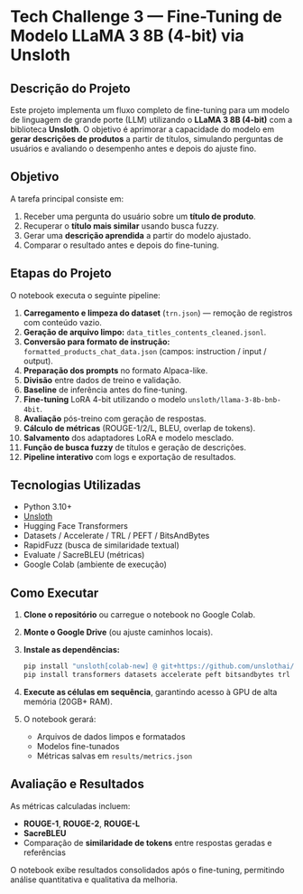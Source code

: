 # Tech Challenge 3 — Fine-Tuning de Modelo LLaMA 3 8B (4-bit) via Unsloth

## Descrição do Projeto

Este projeto implementa um fluxo completo de fine-tuning para um modelo de linguagem de grande porte (LLM) utilizando o **LLaMA 3 8B (4-bit)** com a biblioteca **Unsloth**.
O objetivo é aprimorar a capacidade do modelo em **gerar descrições de produtos** a partir de títulos, simulando perguntas de usuários e avaliando o desempenho antes e depois do ajuste fino.

## Objetivo

A tarefa principal consiste em:

1. Receber uma pergunta do usuário sobre um **título de produto**.
2. Recuperar o **título mais similar** usando busca fuzzy.
3. Gerar uma **descrição aprendida** a partir do modelo ajustado.
4. Comparar o resultado antes e depois do fine-tuning.

## Etapas do Projeto

O notebook executa o seguinte pipeline:

1. **Carregamento e limpeza do dataset** (`trn.json`) — remoção de registros com conteúdo vazio.
2. **Geração de arquivo limpo:** `data_titles_contents_cleaned.jsonl`.
3. **Conversão para formato de instrução:** `formatted_products_chat_data.json` (campos: instruction / input / output).
4. **Preparação dos prompts** no formato Alpaca-like.
5. **Divisão** entre dados de treino e validação.
6. **Baseline** de inferência antes do fine-tuning.
7. **Fine-tuning** LoRA 4-bit utilizando o modelo `unsloth/llama-3-8b-bnb-4bit`.
8. **Avaliação** pós-treino com geração de respostas.
9. **Cálculo de métricas** (ROUGE-1/2/L, BLEU, overlap de tokens).
10. **Salvamento** dos adaptadores LoRA e modelo mesclado.
11. **Função de busca fuzzy** de títulos e geração de descrições.
12. **Pipeline interativo** com logs e exportação de resultados.

## Tecnologias Utilizadas

* Python 3.10+
* [Unsloth](https://github.com/unslothai/unsloth)
* Hugging Face Transformers
* Datasets / Accelerate / TRL / PEFT / BitsAndBytes
* RapidFuzz (busca de similaridade textual)
* Evaluate / SacreBLEU (métricas)
* Google Colab (ambiente de execução)

## Como Executar

1. **Clone o repositório** ou carregue o notebook no Google Colab.
2. **Monte o Google Drive** (ou ajuste caminhos locais).
3. **Instale as dependências:**

   ```bash
   pip install "unsloth[colab-new] @ git+https://github.com/unslothai/unsloth.git"
   pip install transformers datasets accelerate peft bitsandbytes trl rapidfuzz evaluate sacrebleu
   ```
4. **Execute as células em sequência**, garantindo acesso à GPU de alta memória (20GB+ RAM).
5. O notebook gerará:

   * Arquivos de dados limpos e formatados
   * Modelos fine-tunados
   * Métricas salvas em `results/metrics.json`

## Avaliação e Resultados

As métricas calculadas incluem:

* **ROUGE-1**, **ROUGE-2**, **ROUGE-L**
* **SacreBLEU**
* Comparação de **similaridade de tokens** entre respostas geradas e referências

O notebook exibe resultados consolidados após o fine-tuning, permitindo análise quantitativa e qualitativa da melhoria.
